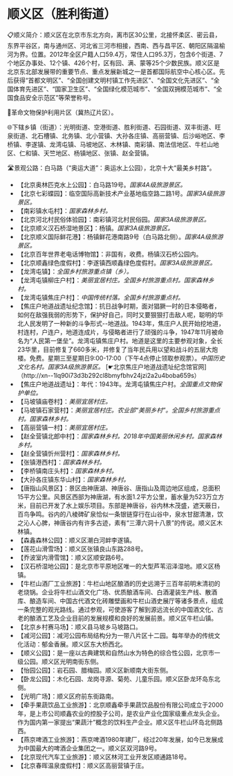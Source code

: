 # 顺义区（胜利街道）  
📋顺义简介：顺义区在北京市东北方向，离市区30公里，北接怀柔区、密云县，东界平谷区，南与通州区、河北省三河市相接，西南、西与昌平区、朝阳区隔温榆河为界。位置。2012年全区户籍人口59.4万，常住人口95.3万，包含6个街道、7个地区办事处、12个镇、426个村，区有回、满、蒙等25个少数民族。顺义区是北京东北部发展带的重要节点、重点发展新城之一是首都国际航空中心核心区。先后获得“首都文明区”、“全国创建文明村镇工作先进区”、“全国文化先进区”、“全国体育先进区”、“国家卫生区”、“全国绿化模范城市”、“全国双拥模范城市”、“全国食品安全示范区”等荣誉称号。   

🚩革命文物保护利用片区（冀热辽片区）。   
  
🌐下辖乡镇（街道）：光明街道、空港街道、胜利街道、石园街道、双丰街道、旺泉街道、北石槽镇、北务镇、北小营镇、大孙各庄镇、高丽营镇、后沙峪地区、李桥镇、李遂镇、龙湾屯镇、马坡地区、木林镇、南彩镇、南法信地区、牛栏山地区、仁和镇、天竺地区、杨镇地区、张镇、赵全营镇。    
  
🛣️景观公路：白马路（“奥运大道”：奥运水上公园），北京十大“最美乡村路”。   
  
* 【北京奥林匹克水上公园】：白马路19号。*国家4A级旅游景区。*  
* 【北京七彩蝶园】：临空国际高新技术产业基地临空路二路1号。*国家3A级旅游景区。*  
* 【南彩镇水屯村】：*国家森林乡村。*  
* 【北京河北村民俗体验园】：南彩镇河北村民俗园。*国家3A级旅游景区。*  
* 【北京顺义汉石桥湿地景区】：杨镇。*国家3A级旅游景区。*  
* 【北京顺义国际鲜花港】：杨镇鲜花港南路9号（白马路北侧）。*国家4A级旅游景区。*  
* 【北京百年世界老电话博物馆】：非国有，收费。杨镇汉石桥公园内。   
* 【北京顺鑫绿色度假村】：李遂镇西顺鑫绿色度假村。*国家3A级旅游景区。*  
* 【龙湾屯镇】：*全国乡村旅游重点镇（乡）。*  
* 【龙湾屯镇柳庄户村】：*美丽宜居村庄。全国乡村旅游重点村。国家森林乡村。*  
* 【龙湾屯镇焦庄户村】：*中国传统村落。全国乡村旅游重点村。*  
* 【焦庄户地道战遗址纪念馆】：抗日战争时期，面对猖獗一时的日本侵略者，如何在敌强我弱的形势下，保护好自己，同时又要狠狠打击敌人呢，聪明的华北人民发明了一种新的斗争形式--地道战。1943年，焦庄户人民开始挖地道，村连村，户连户，地道连成片，与侵略者进行了顽强的斗争，1947年11月被命名为“人民第一堡垒”。龙湾屯镇焦庄户村。地道是这里的主要参观对象，全长23华里，目前修复了660多米，并修复了当年民兵用以望和战斗的五层大炮楼。免费。星期三至星期日9:00-17:00（下午4点停止领取参观票）。*中国历史文化名村。国家3A级旅游景区。* [☛北京焦庄户地道战遗址纪念馆官网]（http://xn--1lq90i73d3b292cl8bmyfbhv24jzi2a2u4boba659s）
* 【焦庄户地道战遗址】：年代：1943年。龙湾屯镇焦庄户村。*全国重点文物保护单位。*  
* 【马坡镇庙卷村】：*美丽宜居村庄。*  
* 【马坡镇石家营村】：*美丽宜居村庄。农业部“美丽乡村”。全国乡村旅游重点村。国家森林乡村。*  
* 【高丽营镇一村】：*美丽宜居村庄。*  
* 【赵全营镇北郎中村】：*国家森林乡村。2018年中国美丽休闲乡村。国家森林乡村。*  
* 【赵全营镇忻州营村】：*国家森林乡村。*  
* 【张镇港西村】：*国家森林乡村。*  
* 【李桥镇南庄头村】：*国家森林乡村。*  
* 【大孙各庄镇东华山村】：*国家森林乡村。*  
* 【唐指山风景区】：景区由神唐湖、神唐谷、唐指山及周边地区组成，总面积15平方公里。风景区西部为神唐湖，有水面1.2平方公里，蓄水量为523万立方米，目前已开发了水上娱乐项目。东部是神唐谷，谷内林木茂盛，遮天蔽日，百鸟争鸣。谷内的八棱碑矿泉恰似一条银链穿行在山谷中，泉水甘甜清澈，饮之沁人心脾，神唐谷内有许多古迹，素有“三潭六洞十八景”的传说。顺义区木林镇。   
* 【森鑫森林公园】：顺义区潮白河衅李遂镇。   
* 【莲花山滑雪场】：顺义区张镇良山东路288号。   
* 【乔波室内滑雪馆】：顺义区顺安路6号。   
* 【汉石桥湿地公园】：是北京市平原地区唯一的大型芦苇沼泽湿地。顺义区杨镇。   
* 【牛栏山酒厂工业旅游】：牛栏山地区酿酒的历史远溯于三百年前明末清初的老烧锅。企业将牛栏山酒文化广场、优质酿酒车间、白酒灌装生产线、散酒库、酿造车间、中国古代酒文化砖雕壁画和牛栏山酒史展厅等诸多景点，组成一条完整的观光路线。通过参观，可使游客了解到源远流长的中国酒文化、古老的酿酒工艺及企业目前的发展规模和良好的发展前景。顺义区牛栏山镇。   
* 【北京乡村赛马场】：顺义县马坡乡马坡路口。   
* 【减河公园】：减河公园布局结构分为一带八片区十二园。每年举办的传统文化活动：郁金香展。顺义区东大桥西北。   
* 【顺义公园】：是一座以古典建筑和自然山水为特色的综合性公园，北京市一级公园。顺义区光明南街东侧。   
* 【怡园公园】：岩石园、腊梅园。顺义区新顺南大街东侧。   
* 【卧龙公园】：木化石园、龙岗寻源、菊苑、儿童乐园。顺义区卧龙环岛东北侧。   
* 【光明广场】：顺义区府前东街路南。   
* 【牵手果蔬饮品工业旅游】：北京顺鑫牵手果蔬饮品股份有限公司成立于2000年，是上市公司顺鑫农业的控股子公司，是农业产业化国家级重点龙头企业。作为国内第一家提出“果蔬汁”概念的饮料生产企业。顺义区牛栏山环岛北侧路西。   
* 【燕京啤酒工业旅游】：燕京啤酒1980年建厂，经过20年发展，如今已发展成为中国最大的啤酒企业集团之一。顺义区双河路9号。   
* 【北京现代汽车工业旅游】：顺义区林河工业开发区顺通路18号。   
* 【北京春晖温泉度假村】：顺义区高丽营镇于庄。  